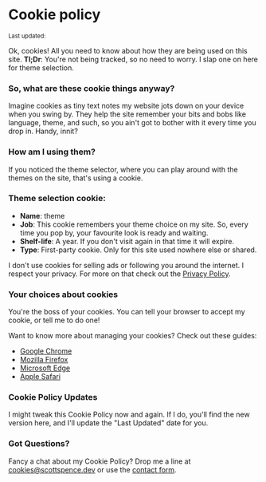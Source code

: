 <script>
  import {
    DateUpdated, 
    Small 
  } from '$lib/components'
</script>

# Cookie policy

<Small>
  Last updated: <DateUpdated date="2024-10-27" small="true" />
</Small>

Ok, cookies! All you need to know about how they are being used on
this site. **Tl;Dr**: You're not being tracked, so no need to worry. I
slap one on here for theme selection.

### So, what are these cookie things anyway?

Imagine cookies as tiny text notes my website jots down on your device
when you swing by. They help the site remember your bits and bobs like
language, theme, and such, so you ain't got to bother with it every
time you drop in. Handy, innit?

### How am I using them?

If you noticed the theme selector, where you can play around with the
themes on the site, that's using a cookie.

### Theme selection cookie:

- **Name**: theme
- **Job**: This cookie remembers your theme choice on my site. So,
  every time you pop by, your favourite look is ready and waiting.
- **Shelf-life**: A year. If you don't visit again in that time it
  will expire.
- **Type**: First-party cookie. Only for this site used nowhere else
  or shared.

I don't use cookies for selling ads or following you around the
internet. I respect your privacy. For more on that check out the
[Privacy Policy](/privacy-policy).

### Your choices about cookies

You're the boss of your cookies. You can tell your browser to accept
my cookie, or tell me to do one!

Want to know more about managing your cookies? Check out these guides:

- [Google Chrome]
- [Mozilla Firefox]
- [Microsoft Edge]
- [Apple Safari]

### Cookie Policy Updates

I might tweak this Cookie Policy now and again. If I do, you'll find
the new version here, and I'll update the "Last Updated" date for you.

### Got Questions?

Fancy a chat about my Cookie Policy? Drop me a line at
[cookies@scottspence.dev] or use the [contact form].

<!-- Links -->

[google chrome]: https://support.google.com/chrome/answer/95647
[Mozilla Firefox]:
	https://support.mozilla.org/en-US/kb/enable-and-disable-cookies-website-preferences
[Microsoft Edge]:
	https://support.microsoft.com/en-us/microsoft-edge/delete-cookies-in-microsoft-edge-63947406-40ac-c3b8-57b9-2a946a29ae09
[Apple Safari]:
	https://support.apple.com/guide/safari/manage-cookies-and-website-data-sfri11471/mac
[cookies@scottspence.dev]:
	mailto:cookies@scottspence.dev?subject=Cookie%20Concern&body=Hi%20Scott%2C%0D%0A%0D%0AI%20have%20a%20concern%20about%20cookies%20on%20your%20site.
[contact form]: /contact
